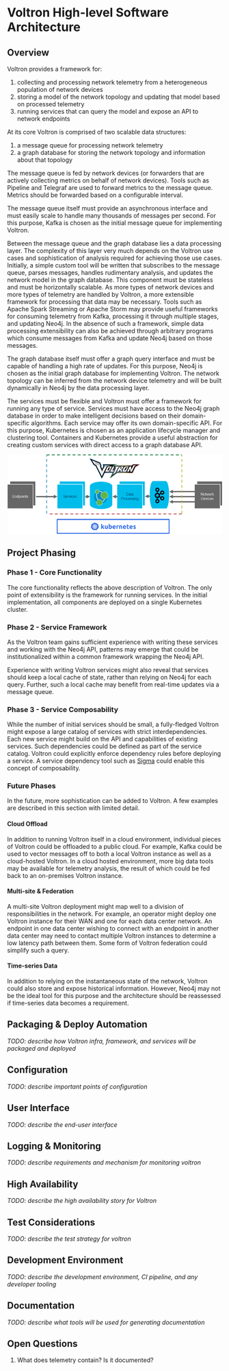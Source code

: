 # Voltron High-level Software Architecture

## Overview

Voltron provides a framework for:
1. collecting and processing network telemetry from a heterogeneous population of network devices
2. storing a model of the network topology and updating that model based on processed telemetry
3. running services that can query the model and expose an API to network endpoints

At its core Voltron is comprised of two scalable data structures:
1. a message queue for processing network telemetry
2. a graph database for storing the network topology and information about that topology

The message queue is fed by network devices (or forwarders that are actively collecting metrics on behalf of network devices). Tools such as Pipeline and Telegraf are used to forward metrics to the message queue. Metrics should be forwarded based on a configurable interval.

The message queue itself must provide an asynchronous interface and must easily scale to handle many thousands of messages per second. For this purpose, Kafka is chosen as the initial message queue for implementing Voltron.

Between the message queue and the graph database lies a data processing layer. The complexity of this layer very much depends on the Voltron use cases and sophistication of analysis required for achieving those use cases. Initially, a simple custom tool will be written that subscribes to the message queue, parses messages, handles rudimentary analysis, and updates the network model in the graph database. This component must be stateless and must be horizontally scalable. As more types of network devices and more types of telemetry are handled by Voltron, a more extensible framework for processing that data may be necessary. Tools such as Apache Spark Streaming or Apache Storm may provide useful frameworks for consuming telemetry from Kafka, processing it through multiple stages, and updating Neo4j. In the absence of such a framework, simple data processing extensibility can also be achieved through arbitrary programs which consume messages from Kafka and update Neo4j based on those messages.

The graph database itself must offer a graph query interface and must be capable of handling a high rate of updates. For this purpose, Neo4j is chosen as the initial graph database for implementing Voltron. The network topology can be inferred from the network device telemetry and will be built dynamically in Neo4j by the data processing layer.

The services must be flexible and Voltron must offer a framework for running any type of service. Services must have access to the Neo4j graph database in order to make intelligent decisions based on their domain-specific algorithms. Each service may offer its own domain-specific API. For this purpose, Kubernetes is chosen as an application lifecycle manager and clustering tool. Containers and Kubernetes provide a useful abstraction for creating custom services with direct access to a graph database API.

!["Voltron Software Architecture"](voltron-sw-arch.png "Voltron Software Architecture")

## Project Phasing

### Phase 1 - Core Functionality

The core functionality reflects the above description of Voltron. The only point of extensibility is the framework for running services. In the initial implementation, all components are deployed on a single Kubernetes cluster.

### Phase 2 - Service Framework

As the Voltron team gains sufficient experience with writing these services and working with the Neo4j API, patterns may emerge that could be institutionalized within a common framework wrapping the Neo4j API.

Experience with writing Voltron services might also reveal that services should keep a local cache of state, rather than relying on Neo4j for each query. Further, such a local cache may benefit from real-time updates via a message queue.

### Phase 3 - Service Composability

While the number of initial services should be small, a fully-fledged Voltron might expose a large catalog of services with strict interdependencies. Each new service might build on the API and capabilities of existing services. Such dependencies could be defined as part of the service catalog. Voltron could explicitly enforce dependency rules before deploying a service. A service dependency tool such as [Sigma](sigma-dev.github.io/sigma/) could enable this concept of composability.

### Future Phases

In the future, more sophistication can be added to Voltron. A few examples are described in this section with limited detail.

#### Cloud Offload

In addition to running Voltron itself in a cloud environment, individual pieces of Voltron could be offloaded to a public cloud. For example, Kafka could be used to vector messages off to both a local Voltron instance as well as a cloud-hosted Voltron. In a cloud hosted environment, more big data tools may be available for telemetry analysis, the result of which could be fed back to an on-premises Voltron instance.

#### Multi-site & Federation

A multi-site Voltron deployment might map well to a division of responsibilities in the network. For example, an operator might deploy one Voltron instance for their WAN and one for each data center network. An endpoint in one data center wishing to connect with an endpoint in another data center may need to contact multiple Voltron instances to determine a low latency path between them. Some form of Voltron federation could simplify such a query.

#### Time-series Data

In addition to relying on the instantaneous state of the network, Voltron could also store and expose historical information. However, Neo4j may not be the ideal tool for this purpose and the architecture should be reassessed if time-series data becomes a requirement.

## Packaging & Deploy Automation

*TODO: describe how Voltron infra, framework, and services will be packaged and deployed*

## Configuration

*TODO: describe important points of configuration*

## User Interface

*TODO: describe the end-user interface*

## Logging & Monitoring

*TODO: describe requirements and mechanism for monitoring voltron*

## High Availability

*TODO: describe the high availability story for Voltron*

## Test Considerations

*TODO: describe the test strategy for voltron*

## Development Environment

*TODO: describe the development environment, CI pipeline, and any developer tooling*

## Documentation

*TODO: describe what tools will be used for generating documentation*

## Open Questions

1. What does telemetry contain? Is it documented?
